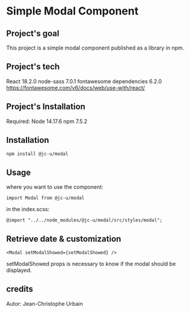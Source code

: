 # Simple Modal Component

## Project's goal

This project is a simple modal component published as a library in npm.

## Project's tech

React 18.2.0
node-sass 7.0.1
fontawesome dependencies 6.2.0 https://fontawesome.com/v6/docs/web/use-with/react/

## Project's Installation

Required:
Node 14.17.6
npm 7.5.2

## Installation

`npm install @jc-u/modal`

## Usage

where you want to use the component:

`import Modal from @jc-u/modal`

in the index.scss:

`@import "../../node_modules/@jc-u/modal/src/styles/modal";`

## Retrieve date & customization

`<Modal setModalShowed={setModalShowed} />`

setModalShowed props is necessary to know if the modal should be displayed.

## credits

Autor: Jean-Christophe Urbain